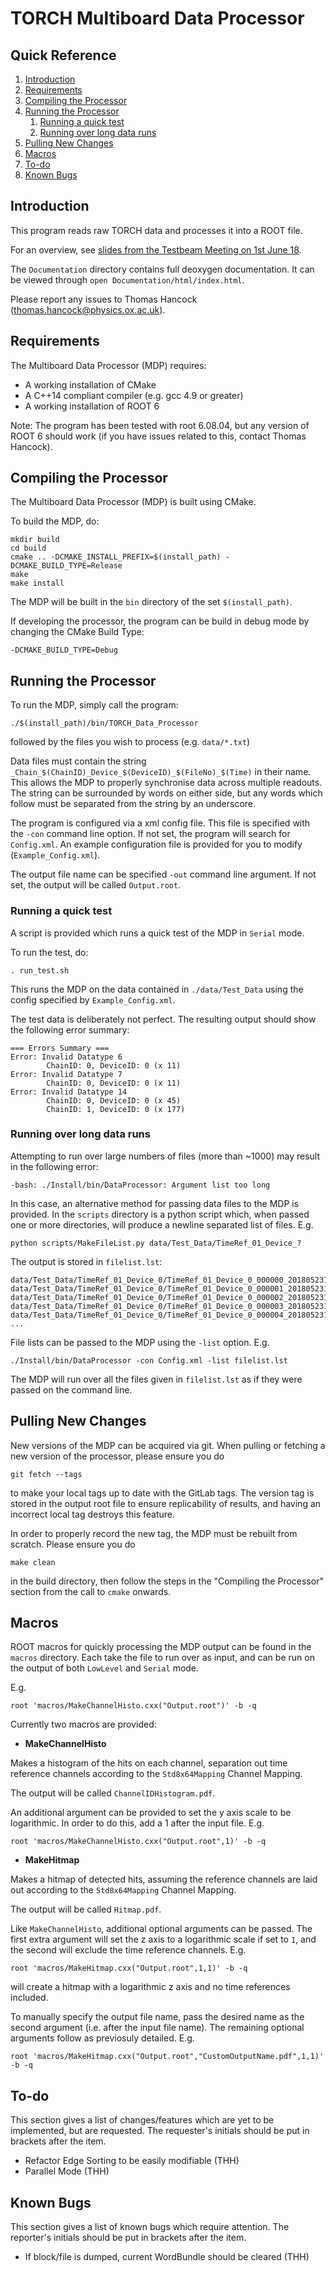 # TORCH Multiboard Data Processor

## Quick Reference
1. [Introduction](#Introduction)
2. [Requirements](#Requirements)
3. [Compiling the Processor](#Compiling)
4. [Running the Processor](#Running)
    1. [Running a quick test](#RunQuickTest)
    2. [Running over long data runs](#RunLongRuns)
5. [Pulling New Changes](#Pulling)
6. [Macros](#Macros)
7. [To-do](#ToDo)
8. [Known Bugs](#KnownBugs)

## Introduction <a name="Introduction"></a>
This program reads raw TORCH data and processes it into a ROOT file.

For an overview, see [slides from the Testbeam Meeting on 1st June 18](https://indico.cern.ch/event/731827/contributions/3026751/attachments/1660291/2659581/Multiboard_Data_Processor.pdf).

The ```Documentation``` directory contains full deoxygen documentation. It can be viewed through ```open Documentation/html/index.html```.

Please report any issues to Thomas Hancock (thomas.hancock@physics.ox.ac.uk).

## Requirements <a name="Requirements"></a>
The Multiboard Data Processor (MDP) requires:

* A working installation of CMake
* A C++14 compliant compiler (e.g. gcc 4.9 or greater)
* A working installation of ROOT 6

Note: The program has been tested with root 6.08.04, but any version of ROOT 6 should work (if you have issues related to this, contact Thomas Hancock).

## Compiling the Processor <a name="Compiling"></a>
The Multiboard Data Processor (MDP) is built using CMake.

To build the MDP, do:
```
mkdir build
cd build
cmake .. -DCMAKE_INSTALL_PREFIX=$(install_path) -DCMAKE_BUILD_TYPE=Release
make
make install
```

The MDP will be built in the ```bin``` directory of the set ```$(install_path)```.

If developing the processor, the program can be build in debug mode by changing the CMake Build Type:
```
-DCMAKE_BUILD_TYPE=Debug
```

## Running the Processor <a name="Running"></a>
To run the MDP, simply call the program:
```
./$(install_path)/bin/TORCH_Data_Processor
```
followed by the files you wish to process (e.g. ```data/*.txt```)

Data files must contain the string ```_Chain_$(ChainID)_Device_$(DeviceID)_$(FileNo)_$(Time)``` in their name. This allows the MDP to properly synchronise data across multiple readouts. The string can be surrounded by words on either side, but any words which follow must be separated from the string by an underscore.

The program is configured via a xml config file. This file is specified with the ```-con``` command line option. If not set, the program will search for ```Config.xml```. An example configuration file is provided for you to modify (```Example_Config.xml```).

The output file name can be specified ```-out``` command line argument. If not set, the output will be called ```Output.root```.

### Running a quick test <a name="RunQuickTest"></a>
A script is provided which runs a quick test of the MDP in ```Serial``` mode.

To run the test, do:
```
. run_test.sh
```

This runs the MDP on the data contained in ```./data/Test_Data``` using the config specified by ```Example_Config.xml```.

The test data is deliberately not perfect. The resulting output should show the following error summary:
```
=== Errors Summary ===
Error: Invalid Datatype 6
        ChainID: 0, DeviceID: 0 (x 11)
Error: Invalid Datatype 7
        ChainID: 0, DeviceID: 0 (x 11)
Error: Invalid Datatype 14
        ChainID: 0, DeviceID: 0 (x 45)
        ChainID: 1, DeviceID: 0 (x 177)
```

### Running over long data runs <a name="RunLongRuns"></a>
Attempting to run over large numbers of files (more than ~1000) may result in the following error:
```
-bash: ./Install/bin/DataProcessor: Argument list too long
```

In this case, an alternative method for passing data files to the MDP is provided. In the ```scripts``` directory is a python script which, when passed one or more directories, will produce a newline separated list of files. E.g.
```
python scripts/MakeFileList.py data/Test_Data/TimeRef_01_Device_?
```

The output is stored in ```filelist.lst```:
```
data/Test_Data/TimeRef_01_Device_0/TimeRef_01_Device_0_000000_20180523110722.txt
data/Test_Data/TimeRef_01_Device_0/TimeRef_01_Device_0_000001_20180523110738.txt
data/Test_Data/TimeRef_01_Device_0/TimeRef_01_Device_0_000002_20180523110753.txt
data/Test_Data/TimeRef_01_Device_0/TimeRef_01_Device_0_000003_20180523110809.txt
data/Test_Data/TimeRef_01_Device_0/TimeRef_01_Device_0_000004_20180523110823.txt
...
```

File lists can be passed to the MDP using the ```-list``` option. E.g.
```
./Install/bin/DataProcessor -con Config.xml -list filelist.lst
```

The MDP will run over all the files given in ```filelist.lst``` as if they were passed on the command line.

## Pulling New Changes  <a name="Pulling"></a>

New versions of the MDP can be acquired via git. When pulling or fetching a new version of the processor, please ensure you do
```
git fetch --tags
```
to make your local tags up to date with the GitLab tags. The version tag is stored in the output root file to ensure replicability of results, and having an incorrect local tag destroys this feature.

In order to properly record the new tag, the MDP must be rebuilt from scratch. Please ensure you do
```
make clean
```
in the build directory, then follow the steps in the "Compiling the Processor" section from the call to ```cmake``` onwards.

## Macros <a name="Macros"></a>
ROOT macros for quickly processing the MDP output can be found in the ```macros``` directory. Each take the file to run over as input, and can be run on the output of both ```LowLevel``` and ```Serial``` mode.

E.g.
```
root 'macros/MakeChannelHisto.cxx("Output.root")' -b -q
```

Currently two macros are provided:

* **MakeChannelHisto**

Makes a histogram of the hits on each channel, separation out time reference channels according to the ```Std8x64Mapping``` Channel Mapping.

The output will be called ```ChannelIDHistogram.pdf```.

An additional argument can be provided to set the y axis scale to be logarithmic. In order to do this, add a 1 after the input file. E.g.
```
root 'macros/MakeChannelHisto.cxx("Output.root",1)' -b -q
```

* **MakeHitmap**

Makes a hitmap of detected hits, assuming the  reference channels are laid out according to the ```Std8x64Mapping``` Channel Mapping.

The output will be called ```Hitmap.pdf```.

Like ```MakeChannelHisto```, additional optional arguments can be passed. The first extra argument will set the z axis to a logarithmic scale if set to ```1```, and the second will exclude the time reference channels. E.g.
```
root 'macros/MakeHitmap.cxx("Output.root",1,1)' -b -q
```
will create a hitmap with a logarithmic z axis and no time references included.

To manually specify the output file name, pass the desired name as the second argument (i.e. after the input file name). The remaining optional arguments follow as previosuly detailed. E.g.
```
root 'macros/MakeHitmap.cxx("Output.root","CustomOutputName.pdf",1,1)' -b -q
```

## To-do <a name="ToDo"></a>

This section gives a list of changes/features which are yet to be implemented, but are requested. The requester's initials should be put in brackets after the item.

* Refactor Edge Sorting to be easily modifiable (THH)
* Parallel Mode (THH)

## Known Bugs <a name="KnownBugs"></a>

This section gives a list of known bugs which require attention. The reporter's initials should be put in brackets after the item.

* If block/file is dumped, current WordBundle should be cleared (THH)
